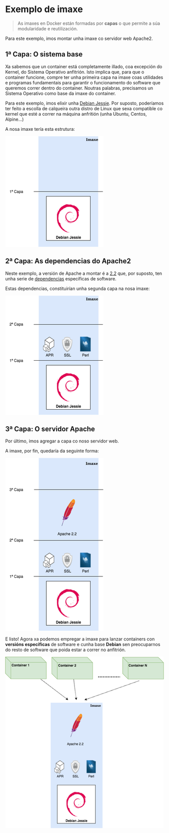 # Exemplo de imaxe

> As imaxes en Docker están formadas por **capas** o que permite a súa modularidade e reutilización. 

Para este exemplo, imos montar unha imaxe co servidor web Apache2. 

## 1ª Capa: O sistema base

Xa sabemos que un container está completamente illado, coa excepción do Kernel, do Sistema Operativo anfitrión. Isto implica que, para que o container funcione, compre ter unha primeira capa na imaxe coas utilidades e programas fundamentais para garantir o funcionamento do software que queremos correr dentro do container. Noutras palabras, precisamos un Sistema Operativo como base da imaxe do container. 

Para este exemplo, imos elixir unha [Debian Jessie](https://www.debian.org/releases/jessie/). Por suposto, poderíamos ter feito a escolla de calqueira outra distro de Linux que sexa compatible co kernel que esté a correr na máquina anfritión (unha Ubuntu, Centos, Alpine...)

A nosa imaxe tería esta estrutura: 

![Network](./../_media/03_xestion_de_imaxes_e_contedores/capa_1.png)

## 2ª Capa: As dependencias do Apache2

Neste exemplo, a versión de Apache a montar é a [2.2](https://httpd.apache.org/download.cgi#apache22) que, por suposto, ten unha serie de [dependencias](https://httpd.apache.org/docs/2.2/install.html#requirements) específicas de software. 

Estas dependencias, constituirían unha segunda capa na nosa imaxe: 

![Network](./../_media/03_xestion_de_imaxes_e_contedores/capa_2.png)

## 3ª Capa: O servidor Apache

Por último, imos agregar a capa co noso servidor web. 

A imaxe, por fin, quedaría da seguinte forma:

![Network](./../_media/03_xestion_de_imaxes_e_contedores/capa_3.png)

E listo! Agora xa podemos empregar a imaxe para lanzar containers con **versións específicas** de software e cunha base **Debian** sen preocuparnos do resto de software que poida estar a correr no anfitrión. 

![Network](./../_media/02_docker/../03_xestion_de_imaxes_e_contedores/capa_total.png)
